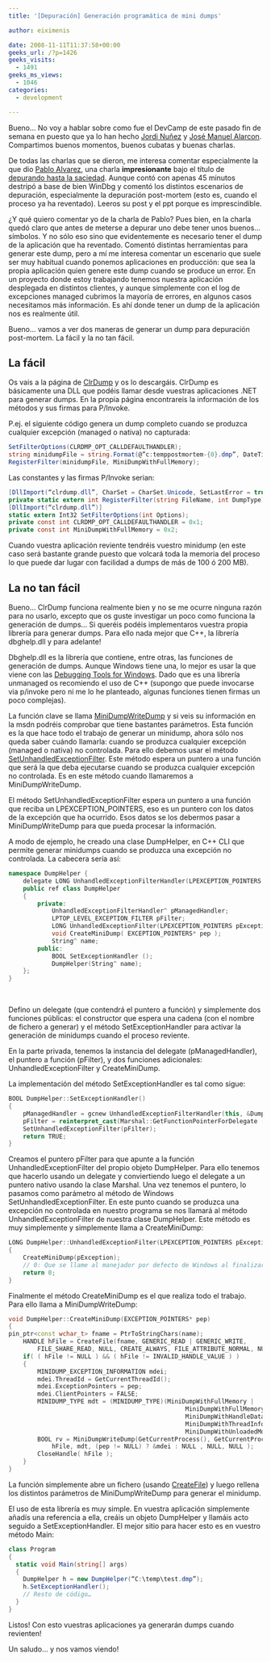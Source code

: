 ```yaml
---
title: '[Depuración] Generación programática de mini dumps'

author: eiximenis

date: 2008-11-11T11:37:58+00:00
geeks_url: /?p=1426
geeks_visits:
  - 1491
geeks_ms_views:
  - 1046
categories:
  - development

---
```

Bueno… No voy a hablar sobre como fue el DevCamp de este pasado fin de semana en puesto que ya lo han hecho [Jordi Nuñez][1] y [José Manuel Alarcon][2]. Compartimos buenos momentos, buenos cubatas y buenas charlas. 

De todas las charlas que se dieron, me interesa comentar especialmente la que dio [Pablo Alvarez][3], una charla **impresionante** bajo el título de [depurando hasta la saciedad][4]. Aunque contó con apenas 45 minutos destripó a base de bien WinDbg y comentó los distintos escenarios de depuración, especialmente la depuración post-mortem (esto es, cuando el proceso ya ha reventado). Leeros su post y el ppt porque es imprescindible. 

<!--more-->

¿Y qué quiero comentar yo de la charla de Pablo? Pues bien, en la charla quedó claro que antes de meterse a depurar uno debe tener unos buenos… símbolos. Y no sólo eso sino que evidentemente es necesario tener el dump de la aplicación que ha reventado. Comentó distintas herramientas para generar este dump, pero a mí me interesa comentar un escenario que suele ser muy habitual cuando ponemos aplicaciones en producción: que sea la propia aplicación quien genere este dump cuando se produce un error. En un proyecto donde estoy trabajando tenemos nuestra aplicación desplegada en distintos clientes, y aunque simplemente con el log de excepciones managed cubrimos la mayoría de errores, en algunos casos necesitamos más información. Es ahí donde tener un dump de la aplicación nos es realmente útil. 

Bueno… vamos a ver dos maneras de generar un dump para depuración post-mortem. La fácil y la no tan fácil. 

## La fácil

Os vais a la página de [ClrDump][5] y os lo descargáis. ClrDump es básicamente una DLL que podéis llamar desde vuestras aplicaciones .NET para generar dumps. En la propia página encontrareis la información de los métodos y sus firmas para P/Invoke. 

P.ej. el siguiente código genera un dump completo cuando se produzca cualquier excepción (managed o nativa) no capturada: 

```cs
SetFilterOptions(CLRDMP_OPT_CALLDEFAULTHANDLER);
string minidumpFile = string.Format(@”c:temppostmortem-{0}.dmp”, DateTime.Now.ToString(“dd-MM-yyyy”));
RegisterFilter(minidumpFile, MiniDumpWithFullMemory);
```

Las constantes y las firmas P/Invoke serian: 

```cs
[DllImport(“clrdump.dll”, CharSet = CharSet.Unicode, SetLastError = true)]
private static extern int RegisterFilter(string FileName, int DumpType);
[DllImport(“clrdump.dll”)]
static extern Int32 SetFilterOptions(int Options);
private const int CLRDMP_OPT_CALLDEFAULTHANDLER = 0x1;
private const int MiniDumpWithFullMemory = 0x2;
```

Cuando vuestra aplicación reviente tendréis vuestro minidump (en este caso será bastante grande puesto que volcará toda la memoria del proceso lo que puede dar lugar con facilidad a dumps de más de 100 ó 200 MB). 

## La no tan fácil 

Bueno… ClrDump funciona realmente bien y no se me ocurre ninguna razón para no usarlo, excepto que os guste investigar un poco como funciona la generación de dumps… Si queréis podéis implementaros vuestra propia librería para generar dumps. Para ello nada mejor que C++, la librería dbghelp.dll y para adelante! 

Dbghelp.dll es la librería que contiene, entre otras, las funciones de generación de dumps. Aunque Windows tiene una, lo mejor es usar la que viene con las [Debugging Tools for Windows][6]. Dado que es una librería unmanaged os recomiendo el uso de C++ (supongo que puede invocarse via p/invoke pero ni me lo he planteado, algunas funciones tienen firmas un poco complejas). 

La función clave se llama [MiniDumpWriteDump][7] y si veis su información en la msdn podréis comprobar que tiene bastantes parámetros. Esta función es la que hace todo el trabajo de generar un minidump, ahora sólo nos queda saber cuándo llamarla: cuando se produzca cualquier excepción (managed o nativa) no controlada. Para ello debemos usar el método [SetUnhandledExceptionFilter][8]. Este método espera un puntero a una función que será la que deba ejecutarse cuando se produzca cualquier excepción no controlada. Es en este método cuando llamaremos a MiniDumpWriteDump. 

El método SetUnhandledExceptionFilter espera un puntero a una función que reciba un LPEXCEPTION_POINTERS, eso es un puntero con los datos de la excepción que ha ocurrido. Esos datos se los debermos pasar a MiniDumpWriteDump para que pueda procesar la información. 

A modo de ejemplo, he creado una clase DumpHelper, en C++ CLI que permite generar minidumps cuando se produzca una excepción no controlada. La cabecera sería así: 

```cpp
namespace DumpHelper {
    delegate LONG UnhandledExceptionFilterHandler(LPEXCEPTION_POINTERS pException);
    public ref class DumpHelper
    {
        private:
            UnhandledExceptionFilterHandler^ pManagedHandler;
            LPTOP_LEVEL_EXCEPTION_FILTER pFilter;
            LONG UnhandledExceptionFilter(LPEXCEPTION_POINTERS pException);
            void CreateMiniDump( EXCEPTION_POINTERS* pep );
            String^ name;
        public:
            BOOL SetExceptionHandler ();
            DumpHelper(String^ name);
    };
}
```
 

Defino un delegate (que contendrá el puntero a función) y simplemente dos funciones públicas: el constructor que espera una cadena (con el nombre de fichero a generar) y el método SetExceptionHandler para activar la generación de minidumps cuando el proceso reviente. 

En la parte privada, tenemos la instancia del delegate (pManagedHandler), el puntero a función (pFilter), y dos funciones adicionales: UnhandledExceptionFilter y CreateMiniDump. 

La implementación del método SetExceptionHandler es tal como sigue: 

```cpp
BOOL DumpHelper::SetExceptionHandler()
{
    pManagedHandler = gcnew UnhandledExceptionFilterHandler(this, &DumpHelper::UnhandledExceptionFilter);
    pFilter = reinterpret_cast(Marshal::GetFunctionPointerForDelegate (pManagedHandler).ToPointer());
    SetUnhandledExceptionFilter(pFilter);
    return TRUE;
}
```

Creamos el puntero pFilter para que apunte a la función UnhandledExceptionFilter del propio objeto DumpHelper. Para ello tenemos que hacerlo usando un delegate y conviertiendo luego el delegate a un puntero nativo usando la clase Marshal. Una vez tenemos el puntero, lo pasamos como parámetro al método de Windows SetUnhandledExceptionFilter. En este punto cuando se produzca una excepción no controlada en nuestro programa se nos llamará al método UnhandledExceptionFilter de nuestra clase DumpHelper. Este método es muy simplemente y simplemente llama a CreateMiniDump: 

```cpp
LONG DumpHelper::UnhandledExceptionFilter(LPEXCEPTION_POINTERS pException)
{
    CreateMiniDump(pException);            
    // 0: Que se llame al manejador por defecto de Windows al finalizar
    return 0;
}
```

Finalmente el método CreateMiniDump es el que realiza todo el trabajo. Para ello llama a MiniDumpWriteDump: 

```cpp
void DumpHelper::CreateMiniDump(EXCEPTION_POINTERS* pep)
{
pin_ptr<const wchar_t> fname = PtrToStringChars(name);
    HANDLE hFile = CreateFile(fname, GENERIC_READ | GENERIC_WRITE,
        FILE_SHARE_READ, NULL, CREATE_ALWAYS, FILE_ATTRIBUTE_NORMAL, NULL);        
    if( ( hFile != NULL ) && ( hFile != INVALID_HANDLE_VALUE ) )
    {    
        MINIDUMP_EXCEPTION_INFORMATION mdei;
        mdei.ThreadId = GetCurrentThreadId();
        mdei.ExceptionPointers = pep;
        mdei.ClientPointers = FALSE;
        MINIDUMP_TYPE mdt = (MINIDUMP_TYPE)(MiniDumpWithFullMemory |
                                                 MiniDumpWithFullMemoryInfo |
                                                 MiniDumpWithHandleData |
                                                 MiniDumpWithThreadInfo |
                                                 MiniDumpWithUnloadedModules );
        BOOL rv = MiniDumpWriteDump(GetCurrentProcess(), GetCurrentProcessId(),
            hFile, mdt, (pep != NULL) ? &mdei : NULL , NULL, NULL );
        CloseHandle( hFile );
    }
}
```

La función simplemente abre un fichero (usando [CreateFile][9]) y luego rellena los distintos parámetros de MiniDumpWriteDump para generar el minidump. 

El uso de esta librería es muy simple. En vuestra aplicación simplemente añadís una referencia a ella, creáis un objeto DumpHelper y llamáis acto seguido a SetExceptionHandler. El mejor sitio para hacer esto es en vuestro método Main: 

```cs
class Program
{
  static void Main(string[] args)
  {
    DumpHelper h = new DumpHelper(“C:\temp\test.dmp”);
    h.SetExceptionHandler();
    // Resto de código…
  }
}
```

Listos! Con esto vuestras aplicaciones ya generarán dumps cuando revienten! 

Un saludo… y nos vamos viendo!

 [1]: https://mx1.raona.com/owa/http:/geeks.ms/blogs/jnunez/archive/2008/11/10/devcamp-volviendo-al-pasado-y-viendo-el-futuro.aspx
 [2]: http://geeks.ms/blogs/jalarcon/archive/2008/11/10/guadalajara-charlas-t-233-cnicas-y-gymcana-este-fin-de-semana.aspx
 [3]: http://geeks.ms/blogs/palvarez/default.aspx
 [4]: http://geeks.ms/blogs/palvarez/archive/2008/11/09/weekend-warrior-depurando-hasta-la-saciedad-en-el-devcamp.aspx
 [5]: http://www.debuginfo.com/tools/clrdump.html
 [6]: http://www.microsoft.com/whdc/devtools/debugging/default.mspx
 [7]: http://msdn.microsoft.com/en-us/library/ms680360(VS.85).aspx
 [8]: http://msdn.microsoft.com/en-us/library/ms680634.aspx
 [9]: http://msdn.microsoft.com/en-us/library/aa363858(VS.85).aspx